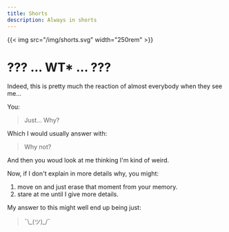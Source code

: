 ```yaml
---
title: Shorts
description: Always in shorts
---
```


{{< img src="/img/shorts.svg" width="250rem" >}}

# ??? ... WT* ... ???

Indeed, this is pretty much the reaction of almost everybody when they see me...

You:

> Just... Why?

Which I would usually answer with:

> Why not?

And then you woud look at me thinking I'm kind of weird.

Now, if I don't explain in more details why, you might:

1. move on and just erase that moment from your memory.
1. stare at me until I give more details.

My answer to this might well end up being just:

> ¯\\\_(ツ)_/¯

